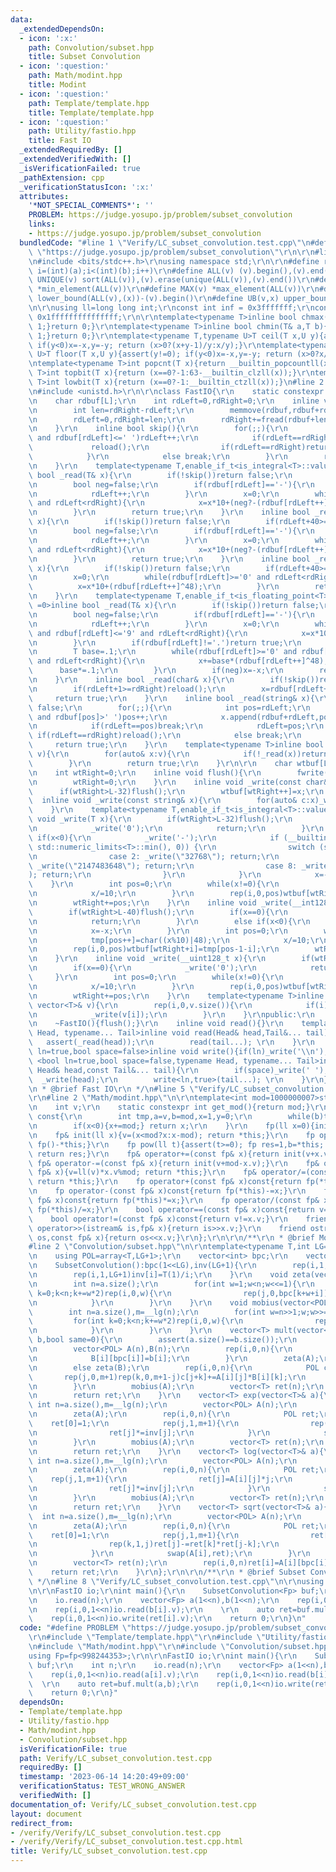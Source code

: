 ```yaml
---
data:
  _extendedDependsOn:
  - icon: ':x:'
    path: Convolution/subset.hpp
    title: Subset Convolution
  - icon: ':question:'
    path: Math/modint.hpp
    title: Modint
  - icon: ':question:'
    path: Template/template.hpp
    title: Template/template.hpp
  - icon: ':question:'
    path: Utility/fastio.hpp
    title: Fast IO
  _extendedRequiredBy: []
  _extendedVerifiedWith: []
  _isVerificationFailed: true
  _pathExtension: cpp
  _verificationStatusIcon: ':x:'
  attributes:
    '*NOT_SPECIAL_COMMENTS*': ''
    PROBLEM: https://judge.yosupo.jp/problem/subset_convolution
    links:
    - https://judge.yosupo.jp/problem/subset_convolution
  bundledCode: "#line 1 \"Verify/LC_subset_convolution.test.cpp\"\n#define PROBLEM\
    \ \"https://judge.yosupo.jp/problem/subset_convolution\"\r\n\r\n#line 1 \"Template/template.hpp\"\
    \n#include <bits/stdc++.h>\r\nusing namespace std;\r\n\r\n#define rep(i,a,b) for(int\
    \ i=(int)(a);i<(int)(b);i++)\r\n#define ALL(v) (v).begin(),(v).end()\r\n#define\
    \ UNIQUE(v) sort(ALL(v)),(v).erase(unique(ALL(v)),(v).end())\r\n#define MIN(v)\
    \ *min_element(ALL(v))\r\n#define MAX(v) *max_element(ALL(v))\r\n#define LB(v,x)\
    \ lower_bound(ALL(v),(x))-(v).begin()\r\n#define UB(v,x) upper_bound(ALL(v),(x))-(v).begin()\r\
    \n\r\nusing ll=long long int;\r\nconst int inf = 0x3fffffff;\r\nconst ll INF =\
    \ 0x1fffffffffffffff;\r\n\r\ntemplate<typename T>inline bool chmax(T& a,T b){if(a<b){a=b;return\
    \ 1;}return 0;}\r\ntemplate<typename T>inline bool chmin(T& a,T b){if(a>b){a=b;return\
    \ 1;}return 0;}\r\ntemplate<typename T,typename U>T ceil(T x,U y){assert(y!=0);\
    \ if(y<0)x=-x,y=-y; return (x>0?(x+y-1)/y:x/y);}\r\ntemplate<typename T,typename\
    \ U>T floor(T x,U y){assert(y!=0); if(y<0)x=-x,y=-y; return (x>0?x/y:(x-y+1)/y);}\r\
    \ntemplate<typename T>int popcnt(T x){return __builtin_popcountll(x);}\r\ntemplate<typename\
    \ T>int topbit(T x){return (x==0?-1:63-__builtin_clzll(x));}\r\ntemplate<typename\
    \ T>int lowbit(T x){return (x==0?-1:__builtin_ctzll(x));}\n#line 2 \"Utility/fastio.hpp\"\
    \n#include <unistd.h>\r\n\r\nclass FastIO{\r\n    static constexpr int L=1<<16;\r\
    \n    char rdbuf[L];\r\n    int rdLeft=0,rdRight=0;\r\n    inline void reload(){\r\
    \n        int len=rdRight-rdLeft;\r\n        memmove(rdbuf,rdbuf+rdLeft,len);\r\
    \n        rdLeft=0,rdRight=len;\r\n        rdRight+=fread(rdbuf+len,1,L-len,stdin);\r\
    \n    }\r\n    inline bool skip(){\r\n        for(;;){\r\n            while(rdLeft!=rdRight\
    \ and rdbuf[rdLeft]<=' ')rdLeft++;\r\n            if(rdLeft==rdRight){\r\n   \
    \             reload();\r\n                if(rdLeft==rdRight)return false;\r\n\
    \            }\r\n            else break;\r\n        }\r\n        return true;\r\
    \n    }\r\n    template<typename T,enable_if_t<is_integral<T>::value,int> =0>inline\
    \ bool _read(T& x){\r\n        if(!skip())return false;\r\n        if(rdLeft+20>=rdRight)reload();\r\
    \n        bool neg=false;\r\n        if(rdbuf[rdLeft]=='-'){\r\n            neg=true;\r\
    \n            rdLeft++;\r\n        }\r\n        x=0;\r\n        while(rdbuf[rdLeft]>='0'\
    \ and rdLeft<rdRight){\r\n            x=x*10+(neg?-(rdbuf[rdLeft++]^48):(rdbuf[rdLeft++]^48));\r\
    \n        }\r\n        return true;\r\n    }\r\n    inline bool _read(__int128_t&\
    \ x){\r\n        if(!skip())return false;\r\n        if(rdLeft+40>=rdRight)reload();\r\
    \n        bool neg=false;\r\n        if(rdbuf[rdLeft]=='-'){\r\n            neg=true;\r\
    \n            rdLeft++;\r\n        }\r\n        x=0;\r\n        while(rdbuf[rdLeft]>='0'\
    \ and rdLeft<rdRight){\r\n            x=x*10+(neg?-(rdbuf[rdLeft++]^48):(rdbuf[rdLeft++]^48));\r\
    \n        }\r\n        return true;\r\n    }\r\n    inline bool _read(__uint128_t&\
    \ x){\r\n        if(!skip())return false;\r\n        if(rdLeft+40>=rdRight)reload();\r\
    \n        x=0;\r\n        while(rdbuf[rdLeft]>='0' and rdLeft<rdRight){\r\n  \
    \          x=x*10+(rdbuf[rdLeft++]^48);\r\n        }\r\n        return true;\r\
    \n    }\r\n    template<typename T,enable_if_t<is_floating_point<T>::value,int>\
    \ =0>inline bool _read(T& x){\r\n        if(!skip())return false;\r\n        if(rdLeft+20>=rdRight)reload();\r\
    \n        bool neg=false;\r\n        if(rdbuf[rdLeft]=='-'){\r\n            neg=true;\r\
    \n            rdLeft++;\r\n        }\r\n        x=0;\r\n        while(rdbuf[rdLeft]>='0'\
    \ and rdbuf[rdLeft]<='9' and rdLeft<rdRight){\r\n            x=x*10+(rdbuf[rdLeft++]^48);\r\
    \n        }\r\n        if(rdbuf[rdLeft]!='.')return true;\r\n        rdLeft++;\r\
    \n        T base=.1;\r\n        while(rdbuf[rdLeft]>='0' and rdbuf[rdLeft]<='9'\
    \ and rdLeft<rdRight){\r\n            x+=base*(rdbuf[rdLeft++]^48);\r\n      \
    \      base*=.1;\r\n        }\r\n        if(neg)x=-x;\r\n        return true;\r\
    \n    }\r\n    inline bool _read(char& x){\r\n        if(!skip())return false;\r\
    \n        if(rdLeft+1>=rdRight)reload();\r\n        x=rdbuf[rdLeft++];\r\n   \
    \     return true;\r\n    }\r\n    inline bool _read(string& x){\r\n        if(!skip())return\
    \ false;\r\n        for(;;){\r\n            int pos=rdLeft;\r\n            while(pos<rdRight\
    \ and rdbuf[pos]>' ')pos++;\r\n            x.append(rdbuf+rdLeft,pos-rdLeft);\r\
    \n            if(rdLeft==pos)break;\r\n            rdLeft=pos;\r\n           \
    \ if(rdLeft==rdRight)reload();\r\n            else break;\r\n        }\r\n   \
    \     return true;\r\n    }\r\n    template<typename T>inline bool _read(vector<T>&\
    \ v){\r\n        for(auto& x:v){\r\n            if(!_read(x))return false;\r\n\
    \        }\r\n        return true;\r\n    }\r\n\r\n    char wtbuf[L],tmp[50];\r\
    \n    int wtRight=0;\r\n    inline void flush(){\r\n        fwrite(wtbuf,1,wtRight,stdout);\r\
    \n        wtRight=0;\r\n    }\r\n    inline void _write(const char& x){\r\n  \
    \      if(wtRight>L-32)flush();\r\n        wtbuf[wtRight++]=x;\r\n    }\r\n  \
    \  inline void _write(const string& x){\r\n        for(auto& c:x)_write(c);\r\n\
    \    }\r\n    template<typename T,enable_if_t<is_integral<T>::value,int> =0>inline\
    \ void _write(T x){\r\n        if(wtRight>L-32)flush();\r\n        if(x==0){\r\
    \n            _write('0');\r\n            return;\r\n        }\r\n        else\
    \ if(x<0){\r\n            _write('-');\r\n            if (__builtin_expect(x ==\
    \ std::numeric_limits<T>::min(), 0)) {\r\n                switch (sizeof(x)) {\r\
    \n                case 2: _write(\"32768\"); return;\r\n                case 4:\
    \ _write(\"2147483648\"); return;\r\n                case 8: _write(\"9223372036854775808\"\
    ); return;\r\n                }\r\n            }\r\n            x=-x;\r\n    \
    \    }\r\n        int pos=0;\r\n        while(x!=0){\r\n            tmp[pos++]=char((x%10)|48);\r\
    \n            x/=10;\r\n        }\r\n        rep(i,0,pos)wtbuf[wtRight+i]=tmp[pos-1-i];\r\
    \n        wtRight+=pos;\r\n    }\r\n    inline void _write(__int128_t x){\r\n\
    \        if(wtRight>L-40)flush();\r\n        if(x==0){\r\n            _write('0');\r\
    \n            return;\r\n        }\r\n        else if(x<0){\r\n            _write('-');\r\
    \n            x=-x;\r\n        }\r\n        int pos=0;\r\n        while(x!=0){\r\
    \n            tmp[pos++]=char((x%10)|48);\r\n            x/=10;\r\n        }\r\
    \n        rep(i,0,pos)wtbuf[wtRight+i]=tmp[pos-1-i];\r\n        wtRight+=pos;\r\
    \n    }\r\n    inline void _write(__uint128_t x){\r\n        if(wtRight>L-40)flush();\r\
    \n        if(x==0){\r\n            _write('0');\r\n            return;\r\n   \
    \     }\r\n        int pos=0;\r\n        while(x!=0){\r\n            tmp[pos++]=char((x%10)|48);\r\
    \n            x/=10;\r\n        }\r\n        rep(i,0,pos)wtbuf[wtRight+i]=tmp[pos-1-i];\r\
    \n        wtRight+=pos;\r\n    }\r\n    template<typename T>inline void _write(const\
    \ vector<T>& v){\r\n        rep(i,0,v.size()){\r\n            if(i)_write(' ');\r\
    \n            _write(v[i]);\r\n        }\r\n    }\r\npublic:\r\n    FastIO(){}\r\
    \n    ~FastIO(){flush();}\r\n    inline void read(){}\r\n    template <typename\
    \ Head, typename... Tail>inline void read(Head& head,Tail&... tail){\r\n     \
    \   assert(_read(head));\r\n        read(tail...); \r\n    }\r\n    template<bool\
    \ ln=true,bool space=false>inline void write(){if(ln)_write('\\n');}\r\n    template\
    \ <bool ln=true,bool space=false,typename Head, typename... Tail>inline void write(const\
    \ Head& head,const Tail&... tail){\r\n        if(space)_write(' ');\r\n      \
    \  _write(head);\r\n        write<ln,true>(tail...); \r\n    }\r\n};\r\n\r\n/**\r\
    \n * @brief Fast IO\r\n */\n#line 5 \"Verify/LC_subset_convolution.test.cpp\"\n\
    \r\n#line 2 \"Math/modint.hpp\"\n\r\ntemplate<int mod=1000000007>struct fp {\r\
    \n    int v;\r\n    static constexpr int get_mod(){return mod;}\r\n    int inv()\
    \ const{\r\n        int tmp,a=v,b=mod,x=1,y=0;\r\n        while(b)tmp=a/b,a-=tmp*b,swap(a,b),x-=tmp*y,swap(x,y);\r\
    \n        if(x<0){x+=mod;} return x;\r\n    }\r\n    fp(ll x=0){init(x%mod+mod);}\r\
    \n    fp& init(ll x){v=(x<mod?x:x-mod); return *this;}\r\n    fp operator-()const{return\
    \ fp()-*this;}\r\n    fp pow(ll t){assert(t>=0); fp res=1,b=*this; while(t){if(t&1)res*=b;b*=b;t>>=1;}\
    \ return res;}\r\n    fp& operator+=(const fp& x){return init(v+x.v);}\r\n   \
    \ fp& operator-=(const fp& x){return init(v+mod-x.v);}\r\n    fp& operator*=(const\
    \ fp& x){v=ll(v)*x.v%mod; return *this;}\r\n    fp& operator/=(const fp& x){v=ll(v)*x.inv()%mod;\
    \ return *this;}\r\n    fp operator+(const fp& x)const{return fp(*this)+=x;}\r\
    \n    fp operator-(const fp& x)const{return fp(*this)-=x;}\r\n    fp operator*(const\
    \ fp& x)const{return fp(*this)*=x;}\r\n    fp operator/(const fp& x)const{return\
    \ fp(*this)/=x;}\r\n    bool operator==(const fp& x)const{return v==x.v;}\r\n\
    \    bool operator!=(const fp& x)const{return v!=x.v;}\r\n    friend istream&\
    \ operator>>(istream& is,fp& x){return is>>x.v;}\r\n    friend ostream& operator<<(ostream&\
    \ os,const fp& x){return os<<x.v;}\r\n};\r\n\r\n/**\r\n * @brief Modint\r\n */\n\
    #line 2 \"Convolution/subset.hpp\"\n\r\ntemplate<typename T,int LG=20>struct SubsetConvolution{\r\
    \n    using POL=array<T,LG+1>;\r\n    vector<int> bpc;\r\n    vector<T> inv;\r\
    \n    SubsetConvolution():bpc(1<<LG),inv(LG+1){\r\n        rep(i,1,1<<LG)bpc[i]=bpc[i-(i&-i)]+1;\r\
    \n        rep(i,1,LG+1)inv[i]=T(1)/i;\r\n    }\r\n    void zeta(vector<POL>& a){\r\
    \n        int n=a.size();\r\n        for(int w=1;w<n;w<<=1){\r\n            for(int\
    \ k=0;k<n;k+=w*2)rep(i,0,w){\r\n                rep(j,0,bpc[k+w+i])a[k+w+i][j]+=a[k+i][j];\r\
    \n            }\r\n        }\r\n    }\r\n    void mobius(vector<POL>& a){\r\n\
    \        int n=a.size(),m=__lg(n);\r\n        for(int w=n>>1;w;w>>=1){\r\n   \
    \         for(int k=0;k<n;k+=w*2)rep(i,0,w){\r\n                rep(j,bpc[k+w+i],m+1)a[k+w+i][j]-=a[k+i][j];\r\
    \n            }\r\n        }\r\n    }\r\n    vector<T> mult(vector<T>& a,vector<T>&\
    \ b,bool same=0){\r\n        assert(a.size()==b.size());\r\n        int n=a.size(),m=__lg(n);\r\
    \n        vector<POL> A(n),B(n);\r\n        rep(i,0,n){\r\n            A[i][bpc[i]]=a[i];\r\
    \n            B[i][bpc[i]]=b[i];\r\n        }\r\n        zeta(A);\r\n        if(same)B=A;\r\
    \n        else zeta(B);\r\n        rep(i,0,n){\r\n            POL c;\r\n     \
    \       rep(j,0,m+1)rep(k,0,m+1-j)c[j+k]+=A[i][j]*B[i][k];\r\n            swap(A[i],c);\r\
    \n        }\r\n        mobius(A);\r\n        vector<T> ret(n);\r\n        rep(i,0,n)ret[i]=A[i][bpc[i]];\r\
    \n        return ret;\r\n    }\r\n    vector<T> exp(vector<T>& a){\r\n       \
    \ int n=a.size(),m=__lg(n);\r\n        vector<POL> A(n);\r\n        rep(i,0,n)A[i][bpc[i]]=a[i];\r\
    \n        zeta(A);\r\n        rep(i,0,n){\r\n            POL ret;\r\n        \
    \    ret[0]=1;\r\n            rep(j,1,m+1){\r\n                rep(k,1,j+1)ret[j]+=ret[j-k]*A[i][k]*k;\r\
    \n                ret[j]*=inv[j];\r\n            }\r\n            swap(A[i],ret);\r\
    \n        }\r\n        mobius(A);\r\n        vector<T> ret(n);\r\n        rep(i,0,n)ret[i]=A[i][bpc[i]];\r\
    \n        return ret;\r\n    }\r\n    vector<T> log(vector<T>& a){\r\n       \
    \ int n=a.size(),m=__lg(n);\r\n        vector<POL> A(n);\r\n        rep(i,0,n)A[i][bpc[i]]=a[i];\r\
    \n        zeta(A);\r\n        rep(i,0,n){\r\n            POL ret;\r\n        \
    \    rep(j,1,m+1){\r\n                ret[j]=A[i][j]*j;\r\n                rep(k,1,j)ret[j]-=ret[k]*A[i][j-k]*k;\r\
    \n                ret[j]*=inv[j];\r\n            }\r\n            swap(A[i],ret);\r\
    \n        }\r\n        mobius(A);\r\n        vector<T> ret(n);\r\n        rep(i,0,n)ret[i]=A[i][bpc[i]];\r\
    \n        return ret;\r\n    }\r\n    vector<T> sqrt(vector<T>& a){\r\n      \
    \  int n=a.size(),m=__lg(n);\r\n        vector<POL> A(n);\r\n        rep(i,0,n)A[i][bpc[i]]=a[i];\r\
    \n        zeta(A);\r\n        rep(i,0,n){\r\n            POL ret;\r\n        \
    \    ret[0]=1;\r\n            rep(j,1,m+1){\r\n                ret[j]=A[i][j];\r\
    \n                rep(k,1,j)ret[j]-=ret[k]*ret[j-k];\r\n                ret[j]*=inv[2];\r\
    \n            }\r\n            swap(A[i],ret);\r\n        }\r\n        mobius(A);\r\
    \n        vector<T> ret(n);\r\n        rep(i,0,n)ret[i]=A[i][bpc[i]];\r\n    \
    \    return ret;\r\n    }\r\n};\r\n\r\n/**\r\n * @brief Subset Convolution\r\n\
    \ */\n#line 8 \"Verify/LC_subset_convolution.test.cpp\"\n\r\nusing Fp=fp<998244353>;\r\
    \n\r\nFastIO io;\r\nint main(){\r\n    SubsetConvolution<Fp> buf;\r\n    int n;\r\
    \n    io.read(n);\r\n    vector<Fp> a(1<<n),b(1<<n);\r\n    rep(i,0,1<<n)io.read(a[i].v);\r\
    \n    rep(i,0,1<<n)io.read(b[i].v);\r\n    \r\n    auto ret=buf.mult(a,b);\r\n\
    \    rep(i,0,1<<n)io.write(ret[i].v);\r\n    return 0;\r\n}\n"
  code: "#define PROBLEM \"https://judge.yosupo.jp/problem/subset_convolution\"\r\n\
    \r\n#include \"Template/template.hpp\"\r\n#include \"Utility/fastio.hpp\"\r\n\r\
    \n#include \"Math/modint.hpp\"\r\n#include \"Convolution/subset.hpp\"\r\n\r\n\
    using Fp=fp<998244353>;\r\n\r\nFastIO io;\r\nint main(){\r\n    SubsetConvolution<Fp>\
    \ buf;\r\n    int n;\r\n    io.read(n);\r\n    vector<Fp> a(1<<n),b(1<<n);\r\n\
    \    rep(i,0,1<<n)io.read(a[i].v);\r\n    rep(i,0,1<<n)io.read(b[i].v);\r\n  \
    \  \r\n    auto ret=buf.mult(a,b);\r\n    rep(i,0,1<<n)io.write(ret[i].v);\r\n\
    \    return 0;\r\n}"
  dependsOn:
  - Template/template.hpp
  - Utility/fastio.hpp
  - Math/modint.hpp
  - Convolution/subset.hpp
  isVerificationFile: true
  path: Verify/LC_subset_convolution.test.cpp
  requiredBy: []
  timestamp: '2023-06-14 14:20:49+09:00'
  verificationStatus: TEST_WRONG_ANSWER
  verifiedWith: []
documentation_of: Verify/LC_subset_convolution.test.cpp
layout: document
redirect_from:
- /verify/Verify/LC_subset_convolution.test.cpp
- /verify/Verify/LC_subset_convolution.test.cpp.html
title: Verify/LC_subset_convolution.test.cpp
---
```

